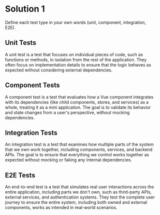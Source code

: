 # Solution 1

Define each test type in your own words (unit, component, integration, E2E).

## Unit Tests

A unit test is a test that focuses on individual pieces of code, such as functions or methods, in isolation from the rest of the application. They often focus on implementation details to ensure that the logic behaves as expected without considering external dependencies.

## Component Tests

A component test is a test that evaluates how a Vue component integrates with its dependencies (like child components, stores, and services) as a whole, treating it as a mini application. The goal is to validate its behavior and state changes from a user's perspective, without mocking dependencies.

## Integration Tests

An integration test is a test that examines how multiple parts of the system that we own work together, including components, services, and backend APIs. The goal is to ensure that everything we control works together as expected without mocking or faking any internal dependencies.

## E2E Tests

An end-to-end test is a test that simulates real user interactions across the entire application, including parts we don't own, such as third-party APIs, external services, and authentication systems. They test the complete user journey to ensure the entire system, including both owned and external components, works as intended in real-world scenarios.